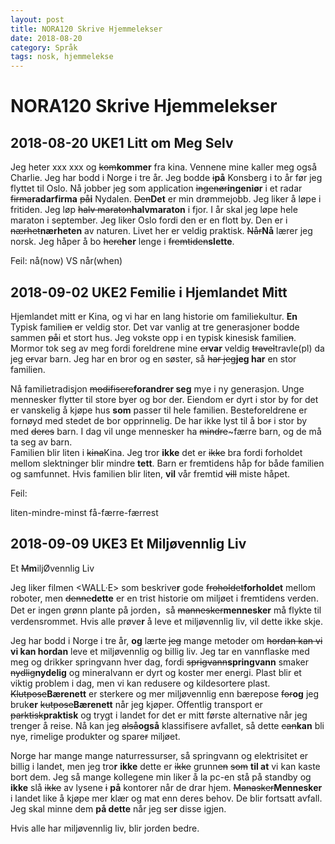 ```yaml
---
layout: post
title: NORA120 Skrive Hjemmelekser 
date: 2018-08-20
category: Språk
tags: nosk, hjemmelekse
---
```

# NORA120 Skrive Hjemmelekser

## 2018-08-20 UKE1 Litt om Meg Selv

Jeg heter xxx xxx og ~~kom~~**kommer** fra kina. Vennene mine kaller meg også Charlie. Jeg har bodd i Norge i tre år. Jeg bodde ~~i~~**på** Konsberg i to år før jeg flyttet til Oslo. Nå jobber jeg som application ~~ingenør~~**ingeniør** i et radar ~~firma~~**radarfirma** ~~på~~**i** Nydalen. ~~Den~~**Det** er min drømmejobb. Jeg liker å løpe i fritiden. Jeg løp ~~halv maraton~~**halvmaraton** i fjor. I år skal jeg løpe hele maraton i september. Jeg liker Oslo fordi den er en flott by. Den er i ~~nærhet~~**nærheten** av naturen. Livet her er veldig praktisk. ~~Når~~**Nå** lærer jeg norsk. Jeg håper å bo ~~here~~**her** lenge i ~~fremtiden~~**slette**.

Feil:
nå(now) VS når(when)

## 2018-09-02 UKE2 Femilie i Hjemlandet Mitt 

Hjemlandet mitt er Kina, og vi har en lang historie om familiekultur. **En** Typisk familie~~n~~ er veldig stor. Det var vanlig at tre generasjoner bodde sammen ~~på~~i et stort hus. Jeg vokste opp i en typisk kinesisk familie~~n~~. Mormor tok seg av meg fordi foreldrene mine ~~er~~**var** veldig ~~travel~~travle(pl) da jeg ~~er~~var barn. Jeg har en bror og en søster, så ~~har jeg~~**jeg har** en stor familien.
 
Nå familietradisjon ~~modifisere~~**forandrer seg** mye i ny generasjon. Unge mennesker flytter til store byer og bor der. Eiendom er dyrt i stor by for det er vanskelig å kjøpe hus **som** passer til hele familien. Besteforeldrene er fornøyd med stedet de bor opprinnelig. De har ikke lyst til å bo~~r~~ i stor by med ~~deres~~ barn. I dag vil unge mennesker ha ~~mindre~~~færre barn, og de må ta seg av barn.  
Familien blir liten i ~~kina~~Kina. Jeg tror **ikke** det er ~~ikke~~ bra fordi forholdet mellom slektninger blir mindre **tett**. Barn er fremtidens håp for både familien og samfunnet. Hvis familien blir liten, **vil** vår fremtid ~~vill~~ miste håpet.

Feil:

liten-mindre-minst
få-færre-færrest

## 2018-09-09 UKE3 Et Miljøvennlig Liv

Et ~~M~~**m**iljØvennlig Liv

Jeg liker filmen <WALL·E> som beskrive**r** gode ~~froholdet~~**forholdet** mellom roboter, men ~~denne~~**dette** er en trist historie om miljøet i fremtidens verden. Det er ingen grønn plante på jorden，så ~~mannesker~~**mennesker** må flykte til verdensrommet. Hvis alle prøve**r** å leve et miljøvennlig liv, vil dette ikke skje.

Jeg har bodd i Norge i tre år, **og** lært~~e~~ ~~jeg~~ mange metoder om ~~hordan kan vi~~ **vi kan hordan** leve et miljøvennlig og billig liv. Jeg tar en vannflaske med meg og drikker springvann hver dag, fordi ~~sprigvann~~**springvann** smaker ~~nydlig~~**nydelig** og mineralvann er dyrt og koster mer energi. Plast blir et viktig problem i dag, men vi kan redusere og kildesortere plast. ~~Klutpose~~**Bærenett** er sterkere og mer miljøvennlig enn bærepose ~~for~~**og** jeg bruk**er** ~~kutpose~~**Bærenett** når jeg kjøper. Offentlig transport er ~~parktisk~~**praktisk** og trygt i landet for det er mitt første alternativ~~e~~ når jeg trenger å reise. Nå kan jeg ~~alså~~**også** klassifisere avfallet, så dette ~~can~~**kan** bli nye, rimelige produkter og spare~~r~~ miljøet.

Norge har mange mange naturressurser, så springvann og elektrisitet er billig i landet, men jeg tro**r** **ikke** dette er ~~ikke~~ grunn~~en~~ ~~som~~ **til at** vi kan kaste bort dem. Jeg så mange kollegene min liker å la pc-en stå på standby og **ikke** slå ~~ikke~~ av lysene ~~i~~ **på** kontorer når de drar hjem. ~~Manasker~~**Mennesker** i landet like å kjøpe mer klær og mat enn deres behov. De blir fortsatt avfall. Jeg skal minne dem **på dette** når jeg se**r** disse igjen.

Hvis alle har miljøvennlig liv, blir jorden bedre.
